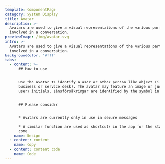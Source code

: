 ```yaml
---
template: ComponentPage
category: System Display
title: Avatar
description: >-
  Avatars are used to give a visual representations of the various parties
  involved in a conversation.
previewImage: /img/avatar.svg
intro: >-
  Avatars are used to give a visual representations of the various parties
  involved in a conversation.
backgroundColor: '#fff'
tabs:
  - content: >-
      ## How to use


      Use the avatar to identify a user or other person-like object (i.e.
      business or service desk). The avatar may feature an image or just the
      users initials. Länsförsäkringar are identified by the symbol in logo.


      ## Please consider


      * Avatars are currently only in use in secure messages.

      * A similar function are used as shortcuts in the app for the startpage to
      come.
    name: Design
  - content: content
    name: Copy
  - content: content code
    name: Code
---
```


